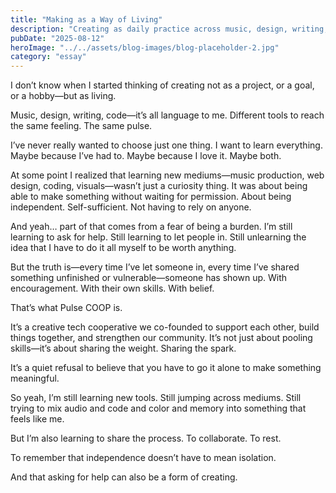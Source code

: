 ```yaml
---
title: "Making as a Way of Living"
description: "Creating as daily practice across music, design, writing, and code—learning to share the process and build together."
pubDate: "2025-08-12"
heroImage: "../../assets/blog-images/blog-placeholder-2.jpg"
category: "essay"
---
```


I don’t know when I started thinking of creating not as a project, or a goal, or a hobby—but as living.

Music, design, writing, code—it’s all language to me. Different tools to reach the same feeling. The same pulse.

I’ve never really wanted to choose just one thing. I want to learn everything. Maybe because I’ve had to. Maybe because I love it. Maybe both.

At some point I realized that learning new mediums—music production, web design, coding, visuals—wasn’t just a curiosity thing. It was about being able to make something without waiting for permission. About being independent. Self-sufficient. Not having to rely on anyone.

And yeah… part of that comes from a fear of being a burden. I’m still learning to ask for help. Still learning to let people in. Still unlearning the idea that I have to do it all myself to be worth anything.

But the truth is—every time I’ve let someone in, every time I’ve shared something unfinished or vulnerable—someone has shown up. With encouragement. With their own skills. With belief.

That’s what Pulse COOP is.

It’s a creative tech cooperative we co-founded to support each other, build things together, and strengthen our community. It’s not just about pooling skills—it’s about sharing the weight. Sharing the spark.

It’s a quiet refusal to believe that you have to go it alone to make something meaningful.

So yeah, I’m still learning new tools. Still jumping across mediums. Still trying to mix audio and code and color and memory into something that feels like me.

But I’m also learning to share the process. To collaborate. To rest.

To remember that independence doesn’t have to mean isolation.

And that asking for help can also be a form of creating.
